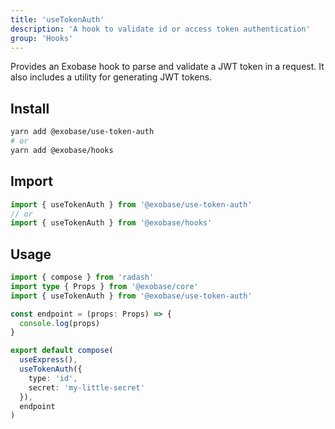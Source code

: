 ```yaml
---
title: 'useTokenAuth'
description: 'A hook to validate id or access token authentication'
group: 'Hooks'
---
```


Provides an Exobase hook to parse and validate a JWT token in a request. It also includes a utility for generating JWT tokens.

## Install

```sh
yarn add @exobase/use-token-auth
# or
yarn add @exobase/hooks
```

## Import

```ts
import { useTokenAuth } from '@exobase/use-token-auth'
// or
import { useTokenAuth } from '@exobase/hooks'
```

## Usage

```ts
import { compose } from 'radash'
import type { Props } from '@exobase/core'
import { useTokenAuth } from '@exobase/use-token-auth'

const endpoint = (props: Props) => {
  console.log(props)
}

export default compose(
  useExpress(),
  useTokenAuth({
    type: 'id',
    secret: 'my-little-secret'
  }),
  endpoint
)
```
